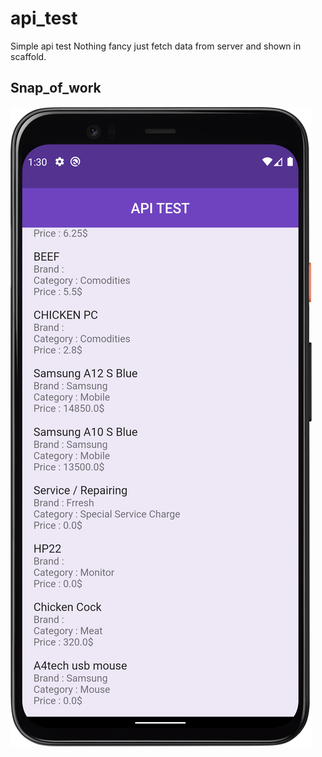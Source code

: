 # api_test

Simple api test Nothing fancy just fetch data from server and shown in scaffold.

## Snap_of_work
![App Screenshot](https://github.com/HH-Tushar/api_test/blob/main/snap.png?raw=true)

